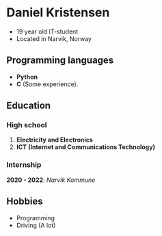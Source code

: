 # Daniel Kristensen

- 19 year old IT-student
- Located in Narvik, Norway

## Programming languages

- **Python**<br>
- **C** (Some experience).

## Education

### High school

1. **Electricity and Electronics**
2. **ICT (Internet and Communications Technology)**

### Internship
**2020 - 2022**: *Narvik Kommune*

## Hobbies

- Programming
- Driving (A lot)

